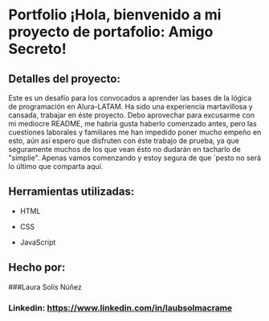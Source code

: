 # Portfolio ¡Hola, bienvenido a mi proyecto de portafolio: Amigo Secreto!
## Detalles del proyecto:
Este es un desafío para los convocados a aprender las bases de la lógica de programación en Alura-LATAM. Ha sido una experiencia martavillosa y cansada, trabajar en éste proyecto. 
Debo aprovechar para excusarme con mi mediocre README, me habría gusta haberlo comenzado antes, pero las cuestiones laborales y familiares me han impedido poner mucho empeño en esto,
aún así espero que disfruten con éste trabajo de prueba, ya que seguramente muchos de los que vean ésto no dudarán en tacharlo de "simplie". Apenas vamos comenzando y estoy segura
de que ´pesto no será lo último que comparta aquí.

## Herramientas utilizadas:

* HTML

* CSS

* JavaScript

## Hecho por:

###Laura Solís Núñez

### Linkedin: https://www.linkedin.com/in/laubsolmacrame
